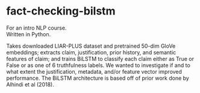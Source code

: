 # fact-checking-bilstm

For an intro NLP course.  
Written in Python.

Takes downloaded LIAR-PLUS dataset and pretrained 50-dim GloVe embeddings; extracts claim, justification, prior history, and semantic features of claim; and trains BiLSTM to classify each claim either as True or False or as one of 6 truthfulness labels. We wanted to investigate if and to what extent the justification, metadata, and/or feature vector improved performance. 
The BiLSTM architecture is based off of prior work done by Alhindi et al (2018).
